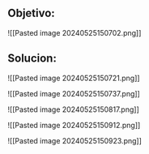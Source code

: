 
## Objetivo:

![[Pasted image 20240525150702.png]]

## Solucion:

![[Pasted image 20240525150721.png]]

![[Pasted image 20240525150737.png]]

![[Pasted image 20240525150817.png]]

![[Pasted image 20240525150912.png]]

![[Pasted image 20240525150923.png]]

